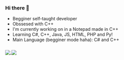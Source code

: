### Hi there 👋

+ Begginer self-taught developer
+ Obssesed with C++
+ I'm currently working on in a Notepad made in C++
+ Learning C#, C++, Java, JS, HTML, PHP and Py!
+ Main Language (begginer mode haha): C# and C++

###

<a href="https://github.com/neopkr">
  <img align="center" src="https://github-readme-stats.vercel.app/api?username=neopkr&count_private=true&show_icons=true&theme=onedark&hide_border=true&bg_color=000000&text_color=ffffff&title_color=595E5D" />
</a>
<a href="https://github.com/neopkr">
  <img align="center" src="https://github-readme-stats.vercel.app/api/top-langs/?username=neopkr&layout=compact&langs_count=8&theme=onedark&hide_border=true&bg_color=000000&text_color=ffffff&title_color=595E5D" />
</a>
<!--
**neopkr/neopkr** is a ✨ _special_ ✨ repository because its `README.md` (this file) appears on your GitHub profile.

Here are some ideas to get you started:

- 🔭 I’m currently working on ...
- 🌱 I’m currently learning ...
- 👯 I’m looking to collaborate on ...
- 🤔 I’m looking for help with ...
- 💬 Ask me about ...
- 📫 How to reach me: ...
- 😄 Pronouns: ...
- ⚡ Fun fact: ...
-->
